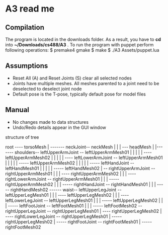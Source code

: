 # A3 read me
    
## Compilation
The program is located in the downloads folder. As a result, you have to **cd** into **~/Downloads/cs488/A3** .
To run the program with puppet perform following operations:
    $ premake4 gmake
    $ make
    $ ./A3 Assets/puppet.lua

## Assumptions
- Reset All (A) and Reset Joints (S) clear all selected nodes
- Joints have multiple meshes. All meshes parented to a joint need to be deselected to deselect joint node
- Default pose is the T-pose, typically default pose for model files 

## Manual
- No changes made to data structures
- Undo/Redo details appear in the GUI window

structure of tree

root ---- torsoMesh
  |
  ------- neckJoint-- neckMesh
  |              |
  |               --- headMesh
  |
  |------- shoulders-- leftUpperArmJoint -- leftUpperArmMesh01
  |                |                   |
  |                |                   ---- leftUpperArmMesh02
  |                |                   |
  |                |                   ---- leftLowerArmJoint -- leftUpperArmMesh01
  |                |                                       |
  |                |                                       ----- leftUpperArmMesh02
  |                |                                       |
  |                |                                       ----- leftHandJoint -- leftHandMesh01
  |                |                                                        |
  |                |                                                        ----- leftHandMesh02
  |                -- rightUpperArmJoint -- rightUpperArmMesh01
  |                                    |
  |                                    ---- rightUpperArmMesh02
  |                                    |
  |                                    ---- rightLowerArmJoint -- rightUpperArmMesh01
  |                                                        |
  |                                                        ----- rightUpperArmMesh02
  |                                                        |
  |                                                        ----- rightHandJoint -- rightHandMesh01
  |                                                                         |
  |                                                                         ----- rightHandMesh02
  ------ waist-- leftUpperLegJoint -- leftUpperLegMesh01
                  |                   |
                  |                   ---- leftUpperLegMesh02
                  |                   |
                  |                   ---- leftLowerLegJoint -- leftUpperLegMesh01
                  |                                       |
                  |                                       ----- leftUpperLegMesh02
                  |                                       |
                  |                                       ----- leftFootJoint -- leftFootMesh01
                  |                                                        |
                  |                                                        ----- leftFootMesh02
                  -- rightUpperLegJoint -- rightUpperLegMesh01
                                      |
                                      ---- rightUpperLegMesh02
                                      |
                                      ---- rightLowerLegJoint -- rightUpperLegMesh01
                                                          |
                                                          ----- rightUpperLegMesh02
                                                          |
                                                          ----- rightFootJoint -- rightFootMesh01
                                                                           |
                                                                           ----- rightFootMesh02